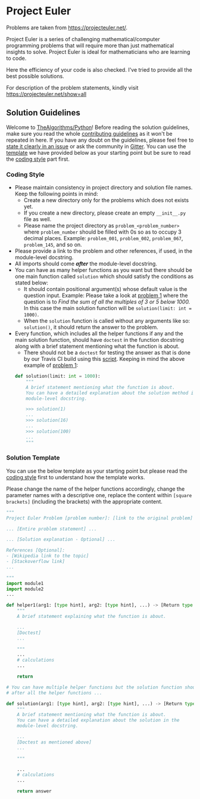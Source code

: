 # Project Euler

Problems are taken from https://projecteuler.net/.

Project Euler is a series of challenging mathematical/computer programming problems that will require more than just mathematical
insights to solve. Project Euler is ideal for mathematicians who are learning to code.

Here the efficiency of your code is also checked.
I've tried to provide all the best possible solutions.

For description of the problem statements, kindly visit https://projecteuler.net/show=all


## Solution Guidelines

Welcome to [TheAlgorithms/Python](https://github.com/TheAlgorithms/Python)! Before reading the solution guidelines, make sure you read the whole [contributing guidelines](https://github.com/TheAlgorithms/Python/blob/master/CONTRIBUTING.md) as it won't be repeated in here. If you have any doubt on the guidelines, please feel free to [state it clearly in an issue](https://github.com/TheAlgorithms/Python/issues/new) or ask the community in [Gitter](https://gitter.im/TheAlgorithms). You can use the [template](https://github.com/TheAlgorithms/Python/blob/master/project_euler/README.md#solution-template) we have provided below as your starting point but be sure to read the [coding style](https://github.com/TheAlgorithms/Python/blob/master/project_euler/README.md#coding-style) part first.

### Coding Style

* Please maintain consistency in project directory and solution file names. Keep the following points in mind:
  * Create a new directory only for the problems which does not exists yet.
  * If you create a new directory, please create an empty `__init__.py` file as well.
  * Please name the project directory as `problem_<problem_number>` where `problem_number` should be filled with 0s so as to occupy 3 decimal places. Example: `problem_001`, `problem_002`, `problem_067`, `problem_145`, and so on.
* Please provide a link to the problem and other references, if used, in the module-level docstring.
* All imports should come ***after*** the module-level docstring.
* You can have as many helper functions as you want but there should be one main function called `solution` which should satisfy the conditions as stated below:
  * It should contain positional argument(s) whose default value is the question input. Example: Please take a look at [problem 1](https://projecteuler.net/problem=1) where the question is to *Find the sum of all the multiples of 3 or 5 below 1000.* In this case the main solution function will be `solution(limit: int = 1000)`.
  * When the `solution` function is called without any arguments like so: `solution()`, it should return the answer to the problem.
* Every function, which includes all the helper functions if any and the main solution function, should have `doctest` in the function docstring along with a brief statement mentioning what the function is about.
  * There should not be a `doctest` for testing the answer as that is done by our Travis CI build using this [script](https://github.com/TheAlgorithms/Python/blob/master/project_euler/validate_solutions.py). Keeping in mind the above example of [problem 1](https://projecteuler.net/problem=1):
  ```python
  def solution(limit: int = 1000):
      """
      A brief statement mentioning what the function is about.
      You can have a detailed explanation about the solution method in the
      module-level docstring.

      >>> solution(1)
      ...
      >>> solution(16)
      ...
      >>> solution(100)
      ...
      """
    ```

### Solution Template

You can use the below template as your starting point but please read the [coding style](https://github.com/TheAlgorithms/Python/blob/master/project_euler/README.md#coding-style) first to understand how the template works.

Please change the name of the helper functions accordingly, change the parameter names with a descriptive one, replace the content within `[square brackets]` (including the brackets) with the appropriate content.

```python
"""
Project Euler Problem [problem number]: [link to the original problem]

... [Entire problem statement] ...

... [Solution explanation - Optional] ...

References [Optional]:
- [Wikipedia link to the topic]
- [Stackoverflow link]
...

"""
import module1
import module2
...

def helper1(arg1: [type hint], arg2: [type hint], ...) -> [Return type hint]:
    """
    A brief statement explaining what the function is about.

    ...
    [Doctest]
    ...

    """
    ...
    # calculations
    ...

    return

# You can have multiple helper functions but the solution function should be
# after all the helper functions ...

def solution(arg1: [type hint], arg2: [type hint], ...) -> [Return type hint]:
    """
    A brief statement mentioning what the function is about.
    You can have a detailed explanation about the solution in the
    module-level docstring.

    ...
    [Doctest as mentioned above]
    ...

    """

    ...
    # calculations
    ...

    return answer
```